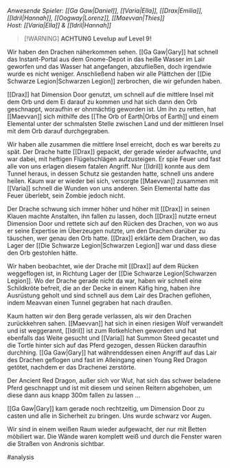 _Anwesende Spieler: [[Ga Gaw|Daniel]], [[Varia|Ella]], [[Drax|Emilia]], [[Idril|Hannah]], [[Oogway|Lorenz]], [[Maevvan|Thies]]_  
_Host: [[Varia|Ella]] & [[Idril|Hannah]]_

>[!WARNING] **ACHTUNG**
>**Levelup auf Level 9!**

Wir haben den Drachen näherkommen sehen. [[Ga Gaw|Gary]] hat schnell das Instant-Portal aus dem Gnome-Depot in das heiße Wasser im Lair geworfen und das Wasser hat angefangen, abzufließen, doch irgendwie wurde es nicht weniger. Anschließend haben wir alle Plättchen der [[Die Schwarze Legion|Schwarzen Legion]] zerbrochen, die wir gefunden haben.

[[Drax]] hat Dimension Door genutzt, um schnell auf die mittlere Insel mit dem Orb und dem Ei darauf zu kommen und hat sich dann den Orb geschnappt, woraufhin er ohnmächtig geworden ist. Um ihn zu retten, hat [[Maevvan]] sich mithilfe des [[The Orb of Earth|Orbs of Earth]] und einem Elemental unter der schmalsten Stelle zwischen Land und der mittleren Insel mit dem Orb darauf durchgegraben.

Wir haben alle zusammen die mittlere Insel erreicht, doch es war bereits zu spät. Der Drache hatte [[Drax]] gepackt, der gerade wieder aufwachte, und war dabei, mit heftigen Flügelschlägen aufzusteigen. Er spie Feuer und fast alle von uns erlagen diesem fatalen Angriff. Nur [[Idril]] konnte aus dem Tunnel heraus, in dessen Schutz sie gestanden hatte, schnell uns andere heilen. Kaum war er wieder bei sich, versorgte [[Maevvan]] zusammen mit [[Varia]] schnell die Wunden von uns anderen. Sein Elemental hatte das Feuer überlebt, sein Zombie jedoch nicht.

Der Drache schwung sich immer höher und höher mit [[Drax]] in seinen Klauen machte Anstalten, ihn fallen zu lassen, doch [[Drax]] nutzte erneut Dimension Door und rettete sich auf den Rücken des Drachen, von wo aus er seine Expertise im Überzeugen nutzte, um den Drachen darüber zu täuschen, wer genau den Orb hatte. [[Drax]] erklärte dem Drachen, wo das Lager der [[Die Schwarze Legion|Schwarzen Legion]] war und dass diese den Orb gestohlen hätte.

Wir haben beobachtet, wie der Drache mit [[Drax]] auf dem Rücken weggeflogen ist, in Richtung Lager der [[Die Schwarze Legion|Schwarzen Legion]]. Wo der Drache gerade nicht da war, haben wir schnell eine Schildkröte befreit, die an der Decke in einem Käfig hing, haben ihre Ausrüstung geholt und sind schnell aus dem Lair des Drachen geflohen, indem Meavvan einen Tunnel gegraben hat nach draußen.

Kaum hatten wir den Berg gerade verlassen, als wir den Drachen zurückkehren sahen. [[Maevvan]] hat sich in einen riesigen Wolf verwandelt und ist weggerannt, [[Idril]] ist zum Rotkehlchen geworden und hat ebenfalls das Weite gesucht und [[Varia]] hat Summon Steed gecastet und die Tortle hinter sich auf das Pferd gezogen, dessen Rücken daraufhin durchhing. [[Ga Gaw|Gary]] hat währenddessen einen Angriff auf das Lair des Drachen geflogen und fast im Alleingang einen Young Red Dragon getötet, nachdem er das Drachenei zerstörte.

Der Ancient Red Dragon, außer sich vor Wut, hat sich das schwer beladene Pferd geschnappt und ist mit diesem und seinen Reitern abgehoben, um diese dann aus knapp 300m fallen zu lassen ...

[[Ga Gaw|Gary]] kam gerade noch rechtzeitig, um Dimension Door zu casten und alle in Sicherheit zu bringen. Uns wurde schwarz vor Augen.

Wir sind in einem weißen Raum wieder aufgewacht, der nur mit Betten möbiliert war. Die Wände waren komplett weiß und durch die Fenster waren die Straßen von Andronis sichtbar.

#analysis